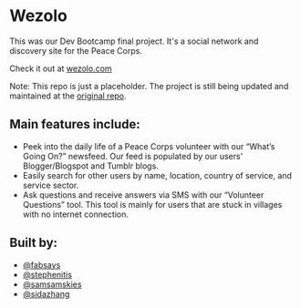 Wezolo
======
This was our Dev Bootcamp final project. It's a social network and discovery site for the Peace Corps.

Check it out at [wezolo.com](http://wezolo.com)

Note: This repo is just a placeholder. The project is still being updated and maintained at the [original repo](https://github.com/samsamskies/wezolo).

## Main features include:
* Peek into the daily life of a Peace Corps volunteer with our “What’s Going On?” newsfeed. Our feed is populated by our users’ Blogger/Blogspot and Tumblr blogs.
* Easily search for other users by name, location, country of service, and service sector.
* Ask questions and receive answers via SMS with our “Volunteer Questions” tool. This tool is mainly for users that are stuck in villages with no internet connection. 


## Built by:
* [@fabsays](https://github.com/fabsays)
* [@stephenitis](https://github.com/stephenitis)
* [@samsamskies](https://github.com/samsamskies)
* [@sidazhang](https://github.com/sidazhang)
